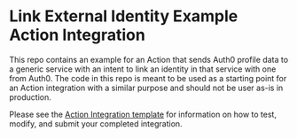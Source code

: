 # Link External Identity Example Action Integration

This repo contains an example for an Action that sends Auth0 profile data to a generic service with an intent to link an identity in that service with one from Auth0. The code in this repo is meant to be used as a starting point for an Action integration with a similar purpose and should not be user as-is in production. 

Please see the [Action Integration template](https://github.com/Auth0-Marketplace/TEMPLATE-action-post-login/blob/main/README.md) for information on how to test, modify, and submit your completed integration.